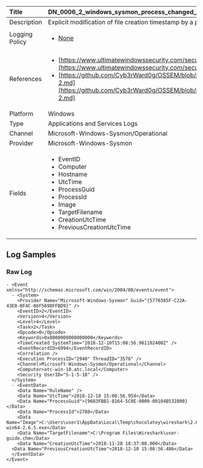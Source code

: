 | Title          | DN_0006_2_windows_sysmon_process_changed_a_file_creation_time                                                                                                      |
|:---------------|:-----------------------------------------------------------------------------------------------------------------|
| Description    | Explicit modification of file creation timestamp by a process                                                                                                |
| Logging Policy | <ul><li>[None](../Logging_Policies/None.md)</li></ul> |
| References     | <ul><li>[https://www.ultimatewindowssecurity.com/securitylog/encyclopedia/event.aspx?eventid=90002](https://www.ultimatewindowssecurity.com/securitylog/encyclopedia/event.aspx?eventid=90002)</li><li>[https://github.com/Cyb3rWard0g/OSSEM/blob/master/data_dictionaries/windows/sysmon/event-2.md](https://github.com/Cyb3rWard0g/OSSEM/blob/master/data_dictionaries/windows/sysmon/event-2.md)</li></ul>                                  |
| Platform       | Windows   |
| Type           | Applications and Services Logs 		|
| Channel        | Microsoft-Windows-Sysmon/Operational    |
| Provider       | Microsoft-Windows-Sysmon   |
| Fields         | <ul><li>EventID</li><li>Computer</li><li>Hostname</li><li>UtcTime</li><li>ProcessGuid</li><li>ProcessId</li><li>Image</li><li>TargetFilename</li><li>CreationUtcTime</li><li>PreviousCreationUtcTime</li></ul>                                               |


## Log Samples

### Raw Log

```
- <Event xmlns="http://schemas.microsoft.com/win/2004/08/events/event">
  - <System>
    <Provider Name="Microsoft-Windows-Sysmon" Guid="{5770385F-C22A-43E0-BF4C-06F5698FFBD9}" /> 
    <EventID>2</EventID> 
    <Version>4</Version> 
    <Level>4</Level> 
    <Task>2</Task> 
    <Opcode>0</Opcode> 
    <Keywords>0x8000000000000000</Keywords> 
    <TimeCreated SystemTime="2018-12-10T15:08:56.961102400Z" /> 
    <EventRecordID>6994</EventRecordID> 
    <Correlation /> 
    <Execution ProcessID="2940" ThreadID="3576" /> 
    <Channel>Microsoft-Windows-Sysmon/Operational</Channel> 
    <Computer>atc-win-10.atc.local</Computer> 
    <Security UserID="S-1-5-18" /> 
  </System>
  - <EventData>
    <Data Name="RuleName" /> 
    <Data Name="UtcTime">2018-12-10 15:08:56.954</Data> 
    <Data Name="ProcessGuid">{9683FBB1-8164-5C0E-0000-00104B532800}</Data> 
    <Data Name="ProcessId">2788</Data> 
    <Data Name="Image">C:\Users\user1\AppData\Local\Temp\chocolatey\wireshark\2.6.5\Wireshark-win64-2.6.5.exe</Data> 
    <Data Name="TargetFilename">C:\Program Files\Wireshark\user-guide.chm</Data> 
    <Data Name="CreationUtcTime">2018-11-28 18:37:08.000</Data> 
  <Data Name="PreviousCreationUtcTime">2018-12-10 15:08:56.486</Data> 
  </EventData>
</Event>

```




